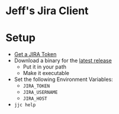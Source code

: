 # Jeff's Jira Client

# Setup

* [Get a JIRA Token](https://confluence.atlassian.com/cloud/api-tokens-938839638.html)
* Download a binary for the [latest release](https://github.com/jeffutter/jjc/releases)
  * Put it in your path
  * Make it executable
* Set the following Environment Variables:
  * `JIRA_TOKEN`
  * `JIRA_USERNAME`
  * `JIRA_HOST`
* `jjc help`
